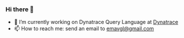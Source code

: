 ### Hi there 👋

- 🔭 I’m currently working on Dynatrace Query Language at [Dynatrace](https://www.dynatrace.com/)
- 📫 How to reach me: send an email to emavgl@gmail.com

